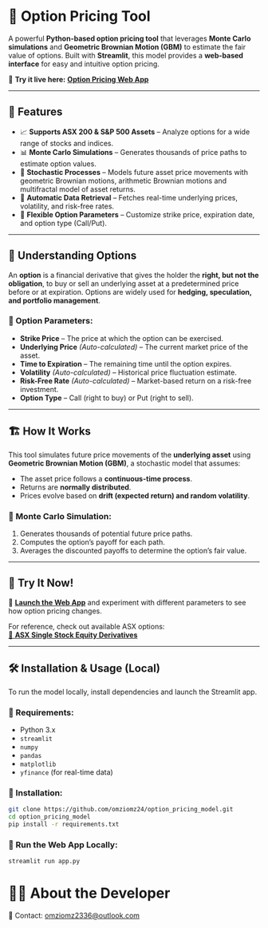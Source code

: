 # 🏦 Option Pricing Tool

A powerful **Python-based option pricing tool** that leverages **Monte Carlo simulations** and **Geometric Brownian Motion (GBM)** to estimate the fair value of options. Built with **Streamlit**, this model provides a **web-based interface** for easy and intuitive option pricing.

🚀 **Try it live here:** [**Option Pricing Web App**](https://omar-option-pricer.streamlit.app/)

---

## 📌 Features

- 📈 **Supports ASX 200 & S&P 500 Assets** – Analyze options for a wide range of stocks and indices.
- 📊 **Monte Carlo Simulations** – Generates thousands of price paths to estimate option values.
- 🏦 **Stochastic Processes** – Models future asset price movements with geometric Brownian motions, arithmetic Brownian motions and multifractal model of asset returns.
- 🔢 **Automatic Data Retrieval** – Fetches real-time underlying prices, volatility, and risk-free rates.
- 🎯 **Flexible Option Parameters** – Customize strike price, expiration date, and option type (Call/Put).

---

## 📘 Understanding Options

An **option** is a financial derivative that gives the holder the **right, but not the obligation**, to buy or sell an underlying asset at a predetermined price before or at expiration. Options are widely used for **hedging, speculation, and portfolio management**.

### 📝 Option Parameters:
- **Strike Price** – The price at which the option can be exercised.
- **Underlying Price** *(Auto-calculated)* – The current market price of the asset.
- **Time to Expiration** – The remaining time until the option expires.
- **Volatility** *(Auto-calculated)* – Historical price fluctuation estimate.
- **Risk-Free Rate** *(Auto-calculated)* – Market-based return on a risk-free investment.
- **Option Type** – Call (right to buy) or Put (right to sell).

---

## 🏗️ How It Works

This tool simulates future price movements of the **underlying asset** using **Geometric Brownian Motion (GBM)**, a stochastic model that assumes:
- The asset price follows a **continuous-time process**.
- Returns are **normally distributed**.
- Prices evolve based on **drift (expected return) and random volatility**.

### 🎲 Monte Carlo Simulation:
1. Generates thousands of potential future price paths.
2. Computes the option’s payoff for each path.
3. Averages the discounted payoffs to determine the option’s fair value.

---

## 📢 Try It Now!
🔗 **[Launch the Web App](https://omar-option-pricer.streamlit.app/)** and experiment with different parameters to see how option pricing changes.

For reference, check out available ASX options:  
[🔗 **ASX Single Stock Equity Derivatives**](https://www.asx.com.au/markets/trade-our-derivatives-market/derivatives-market-prices/single-stock-derivatives)

---

## 🛠️ Installation & Usage (Local)
To run the model locally, install dependencies and launch the Streamlit app.

### 📌 Requirements:
- Python 3.x
- `streamlit`
- `numpy`
- `pandas`
- `matplotlib`
- `yfinance` (for real-time data)

### 🔧 Installation:
```bash
git clone https://github.com/omziomz24/option_pricing_model.git
cd option_pricing_model
pip install -r requirements.txt
```

### 🚀 Run the Web App Locally:
```bash
streamlit run app.py
```

# 👨‍💻 About the Developer
📧 Contact: omziomz2336@outlook.com
